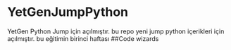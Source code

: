 # YetGenJumpPython
YetGen Python Jump için açılmıştır.
bu repo yeni jump python içerikleri için açılmıştır.
bu eğitimin birinci haftası
##Code wizards
